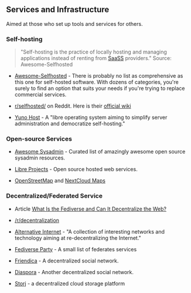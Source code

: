
## Services and Infrastructure

Aimed at those who set up tools and services for others.

### Self-hosting


> "Self-hosting is the practice of locally hosting and managing applications instead of renting from [SaaSS](https://www.gnu.org/philosophy/who-does-that-server-really-serve.html) providers." Source: Awesome-Selfhosted

- [Awesome-Selfhosted](https://github.com/awesome-selfhosted/awesome-selfhosted) - There is probably no list as comprehensive as this one for self-hosted software. With dozens of categories, you're surely to find an option that suits your needs if you're trying to replace commercial services.
- [r/selfhosted/](https://www.reddit.com/r/selfhosted/) on Reddit.  Here is their [official wiki](https://wiki.r-selfhosted.com)

- [Yuno Host](https://yunohost.org/en) - A "libre operating system aiming to simplify server administration and democratize self-hosting."


### Open-source Services


- [Awesome Sysadmin](https://github.com/awesome-foss/awesome-sysadmin) - Curated list of amazingly awesome open source sysadmin resources.
- [Libre Projects](https://libreprojects.net/) - Open source hosted web services.

- [OpenStreetMap](https://www.openstreetmap.org/) and [NextCloud Maps](https://apps.nextcloud.com/apps/maps)

### Decentralized/Federated Service

- Article [What Is the Fediverse and Can It Decentralize the Web?](https://www.makeuseof.com/what-is-the-fediverse-and-can-it-decentralize-the-web/)

- [/r/decentralization](https://www.reddit.com/r/decentralization/)

* [Alternative Internet](https://redecentralize.github.io/alternative-internet/) - "A collection of interesting networks and technology aiming at re-decentralizing the Internet."

- [Fediverse Party](https://fediverse.party) - A small list of federates services

- [Friendica](https://friendi.ca) - A decentralized social network.

- [Diaspora](https://joindiaspora.com) - Another decentralized social network.

- [Storj](https://www.storj.io) - a decentralized cloud storage platform